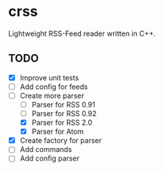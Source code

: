 # crss
Lightweight RSS-Feed reader written in C++.

## TODO
* [x] Improve unit tests
* [ ] Add config for feeds
* [ ] Create more parser
	* [ ] Parser for RSS 0.91
	* [ ] Parser for RSS 0.92
	* [x] Parser for RSS 2.0
	* [x] Parser for Atom 
* [x] Create factory for parser
* [ ] Add commands
* [ ] Add config parser
